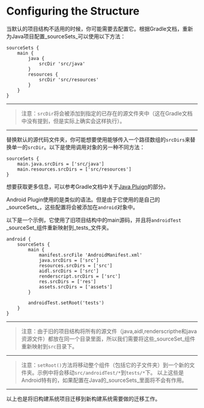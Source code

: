 # Configuring the Structure

当默认的项目结构不适用的时候，你可能需要去配置它。根据Gradle文档，重新为Java项目配置_sourceSets_可以使用以下方法：

    sourceSets {
        main {
            java {
                srcDir 'src/java'
            }
            resources {
                srcDir 'src/resources'
            }
        }
    }

---

> 注意：`srcDir`将会被添加到指定的已存在的源文件夹中（这在Gradle文档中没有提到，但是实际上确实会这样执行）。

---

替换默认的源代码文件夹，你可能想要使用能够传入一个路径数组的`srcDirs`来替换单一的`srcDir`。以下是使用调用对象的另一种不同方法：

    sourceSets {
        main.java.srcDirs = ['src/java']
        main.resources.srcDirs = ['src/resources']
    }

想要获取更多信息，可以参考Gradle文档中关于[Java Pluign](http://gradle.org/docs/current/userguide/java_plugin.html)的部分。

Android Plugin使用的是类似的语法。但是由于它使用的是自己的_sourceSets_，这些配置将会被添加在`android`对象中。

以下是一个示例，它使用了旧项目结构中的main源码，并且将`androidTest` _sourceSet_组件重新映射到_tests_文件夹。

    android {
        sourceSets {
            main {
                manifest.srcFile 'AndroidManifest.xml'
                java.srcDirs = ['src']
                resources.srcDirs = ['src']
                aidl.srcDirs = ['src']
                renderscript.srcDirs = ['src']
                res.srcDirs = ['res']
                assets.srcDirs = ['assets']
            }

            androidTest.setRoot('tests')
        }
    }

---

> 注意：由于旧的项目结构将所有的源文件（java,aidl,renderscripthe和java资源文件）都放在同一个目录里面，所以我们需要将这些_sourceSet_组件重新映射到`src`目录下。

---

> 注意：`setRoot()`方法将移动整个组件（包括它的子文件夹）到一个新的文件夹。示例中将会移动`src/androidTest/*`到`tests/*`下。
以上这些是Android特有的，如果配置在Java的_sourceSets_里面将不会有作用。

---

以上也是将旧构建系统项目迁移到新构建系统需要做的迁移工作。
